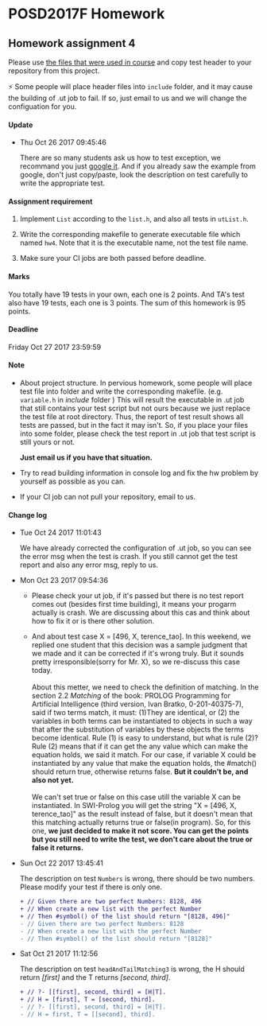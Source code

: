 # POSD2017F Homework

## Homework assignment 4

Please use [the files that were used in course](https://github.com/yccheng66/posd2017f) and copy test header to your repository from this project.

:zap: Some people will place header files into `include` folder, and it may cause the building of .ut job to fail. If so, just email to us and we will change the configuation for you.

#### Update

  * Thu Oct 26 2017 09:45:46
     
     There are so many students ask us how to test exception, we recommand you just [google it](https://www.google.com.tw/search?q=c%2B%2B+exception+test). And if you already saw the example from google, don't just copy/paste, look the description on test carefully to write the appropriate test.
   
#### Assignment requirement

  1.  Implement `List` according to the `list.h`, and also all tests in `utList.h`.

  2. Write the corresponding makefile to generate executable file which named `hw4`. Note that it is the executable name, not the test file name.

  3. Make sure your CI jobs are both passed before deadline.

#### Marks

  You totally have 19 tests in your own, each one is 2 points.
  And TA's test also have 19 tests, each one is 3 points.
  The sum of this homework is 95 points.

#### Deadline

  Friday Oct 27 2017 23:59:59

#### Note

  * About project structure. In pervious homework, some people will place test file into folder and write the corresponding makefile. (e.g. `variable.h` in *include* folder ) This will result the executable in .ut job that still contains your test script but not ours because we just replace the test file at root directory. Thus, the report of test result shows all tests are passed, but in the fact it may isn't. So, if you place your files into some folder, please check the test report in .ut job that test script is still yours or not.
  
    **Just email us if you have that situation.**

  * Try to read building information in console log and fix the hw problem  by yourself as possible as you can.
  
  * If your CI job can not pull your repository, email to us.

#### Change log

 * Tue Oct 24 2017 11:01:43
 
   We have already corrected the configuration of .ut job, so you can see the error msg when the test is crash. If you still cannot get the test report and also any error msg, reply to us.

 * Mon Oct 23 2017 09:54:36
 
   * Please check your ut job, if it's passed but there is no test report comes out (besides first time building), it means your progarm actually is crash. We are discussing about this cas and think about how to fix it or is there other solution. 
   
   * And about test case X = [496, X, terence_tao]. In this weekend, we replied one student that this decision was a sample judgment that we made and it can be corrected if it's wrong truly. But it sounds pretty irresponsible(sorry for Mr. X), so we re-discuss this case today.\
      \
      About this metter, we need to check the definition of matching. In the section 2.2 *Matching* of the book: PROLOG Programming for Artificial Intelligence (third version, Ivan Bratko, 0-201-40375-7), said if two terms match, it must: (1)They are identical, or (2) the variables in both terms can be instantiated to objects in such a way that after the substitution of variables by these objects the terms become identical. Rule (1) is easy to understand, but what is rule (2)? Rule (2) means that if it can get the any value which can make the equation holds, we said it match. For our case, if variable X could be instantiated by any value that make the equation holds, the #match() should return true, otherwise returns false. **But it couldn't be, and also not yet.**\
      \
      We can't set true or false on this case utill the variable X can be instantiated. In SWI-Prolog you will get the string "X = [496, X, terence_tao]" as the result instead of false, but it doesn't mean that this matching actually returns true or false(in program). So, for this one, **we just decided to make it not score. You can get the points but you still need to write the test, we don't care about the true or false it returns.**

  * Sun Oct 22 2017 13:45:41
  
    The description on test `Numbers` is wrong, there should be two numbers. Please modify your test if there is only one.
    
    ```diff
    + // Given there are two perfect Numbers: 8128, 496
    + // When create a new list with the perfect Number
    + // Then #symbol() of the list should return "[8128, 496]"
    - // Given there are two perfect Numbers: 8128
    - // When create a new list with the perfect Number
    - // Then #symbol() of the list should return "[8128]"
    ```
  
  * Sat Oct 21 2017 11:12:56

    The description on test `headAndTailMatching3` is wrong, the H should return *[first]* and the T returns *[second, third]*.

    ```diff
    + // ?- [[first], second, third] = [H|T].
    + // H = [first], T = [second, third].
    - // ?- [[first], second, third] = [H|T].
    - // H = first, T = [[second], third].
    ```
  
